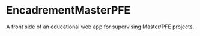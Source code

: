 # EncadrementMasterPFE
 A front side of an educational web app for supervising Master/PFE projects.
